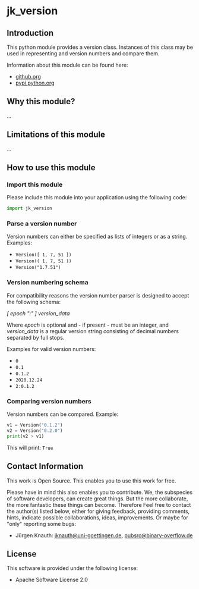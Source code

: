 jk_version
==========

Introduction
------------

This python module provides a version class. Instances of this class may be used in representing and version numbers and compare them.

Information about this module can be found here:

* [github.org](https://github.com/jkpubsrc/....)
* [pypi.python.org](https://pypi.python.org/pypi/jk_version)

Why this module?
----------------

...

Limitations of this module
--------------------------

...

How to use this module
----------------------

### Import this module

Please include this module into your application using the following code:

```python
import jk_version
```

### Parse a version number

Version numbers can either be specified as lists of integers or as a string. Examples:

* `Version([ 1, 7, 51 ])`
* `Version(( 1, 7, 51 ))`
* `Version("1.7.51")`

### Version numbering schema

For compatibility reasons the version number parser is designed to accept the following schema:

*[ epoch ":" ] version_data*

Where *epoch* is optional and - if present - must be an integer, and *version_data* is a regular version string consisting of decimal numbers separated by full stops.

Examples for valid version numbers:

* `0`
* `0.1`
* `0.1.2`
* `2020.12.24`
* `2:0.1.2`

### Comparing version numbers

Version numbers can be compared. Example:

```python
v1 = Version("0.1.2")
v2 = Version("0.2.0")
print(v2 > v1)
```

This will print: `True`

Contact Information
-------------------

This work is Open Source. This enables you to use this work for free.

Please have in mind this also enables you to contribute. We, the subspecies of software developers, can create great things. But the more collaborate, the more fantastic these things can become. Therefore Feel free to contact the author(s) listed below, either for giving feedback, providing comments, hints, indicate possible collaborations, ideas, improvements. Or maybe for "only" reporting some bugs:

* Jürgen Knauth: jknauth@uni-goettingen.de, pubsrc@binary-overflow.de

License
-------

This software is provided under the following license:

* Apache Software License 2.0



